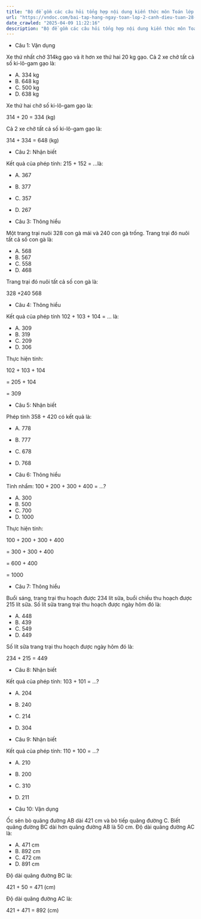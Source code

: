 ```yaml
---
title: "Bộ đề gồm các câu hỏi tổng hợp nội dung kiến thức môn Toán lớp 2 đã học ở Tuần 28: Phép cộng (không nhớ) trong phạm vi 1000 trong chương trình Toán lớp 2 Tập 2 Cánh diều, giúp các em ôn tập và luyện giải các dạng bài tập Toán lớp 2. Mời các em cùng luyện tập."
url: "https://vndoc.com/bai-tap-hang-ngay-toan-lop-2-canh-dieu-tuan-28-thu-3-339909"
date_crawled: "2025-04-09 11:22:16"
description: "Bộ đề gồm các câu hỏi tổng hợp nội dung kiến thức môn Toán lớp 2 đã học ở Tuần 28: Phép cộng (không nhớ) trong phạm vi 1000 trong chương trình Toán lớp 2 Tập 2 Cánh diều, giúp các em ôn tập và luyện giải các dạng bài tập Toán lớp 2. Mời các em cùng luyện tập."
---
```


* Câu 1:  Vận dụng

Xe thứ nhất chở 314kg gạo và ít hơn xe thứ hai 20 kg gạo. Cả 2 xe chở tất cả số ki-lô-gam gạo là:

  * A. 334 kg 
  * B. 648 kg 
  * C. 500 kg 
  * D. 638 kg 



Xe thứ hai chở số ki-lô-gam gạo là:

314 + 20 = 334 (kg)

Cả 2 xe chở tất cả số ki-lô-gam gạo là:

314 + 334 = 648 (kg)

* Câu 2:  Nhận biết

Kết quả của phép tính: 215 + 152 = ...là:

  * A. 367 
  * B. 377 
  * C. 357 
  * D. 267 



* Câu 3:  Thông hiểu

Một trang trại nuôi 328 con gà mái và 240 con gà trống. Trang trại đó nuôi tất cả số con gà là:

  * A. 568 
  * B. 567 
  * C. 558 
  * D. 468 



Trang trại đó nuôi tất cả số con gà là:

328 +240 568

* Câu 4:  Thông hiểu

Kết quả của phép tính 102 + 103 + 104 = ... là:

  * A. 309 
  * B. 319 
  * C. 209 
  * D. 306 



Thực hiện tính:

102 + 103 + 104

= 205 + 104

= 309

* Câu 5:  Nhận biết

Phép tính 358 + 420 có kết quả là:

  * A. 778 
  * B. 777 
  * C. 678 
  * D. 768 



* Câu 6:  Thông hiểu

Tính nhẩm: 100 + 200 + 300 + 400 = ...?

  * A. 300 
  * B. 500 
  * C. 700 
  * D. 1000 



Thực hiện tính:

100 + 200 + 300 + 400

= 300 + 300 + 400

= 600 + 400

= 1000

* Câu 7:  Thông hiểu

Buổi sáng, trang trại thu hoạch được 234 lít sữa, buổi chiều thu hoạch được 215 lít sữa. Số lít sữa trang trại thu hoạch được ngày hôm đó là:

  * A. 448 
  * B. 439 
  * C. 549 
  * D. 449 



Số lít sữa trang trại thu hoạch được ngày hôm đó là:

234 + 215 = 449

* Câu 8:  Nhận biết

Kết quả của phép tính: 103 + 101 = ...?

  * A. 204 
  * B. 240 
  * C. 214 
  * D. 304 



* Câu 9:  Nhận biết

Kết quả của phép tính: 110 + 100 = ...?

  * A. 210 
  * B. 200 
  * C. 310 
  * D. 211 



* Câu 10:  Vận dụng

Ốc sên bò quãng đường AB dài 421 cm và bò tiếp quãng đường C. Biết quãng đường BC dài hơn quãng đường AB là 50 cm. Độ dài quãng đường AC là:

  * A. 471 cm 
  * B. 892 cm 
  * C. 472 cm 
  * D. 891 cm 



Độ dài quãng đường BC là:

421 + 50 = 471 (cm)

Độ dài quãng đường AC là:

421 + 471 = 892 (cm)
